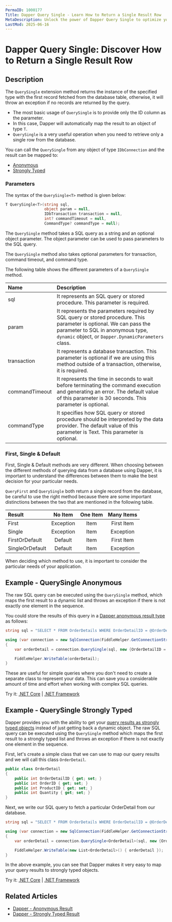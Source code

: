 ```yaml
---
PermaID: 1000177
Title: Dapper Query Single - Learn How to Return a Single Result Row
MetaDescription: Unlock the power of Dapper Query Single to optimize your C# database operations. Learn how to use QuerySingle and QuerySingleAsync to return an anonymous type or strongly typed entity.
LastMod: 2025-06-16
---
```


# Dapper Query Single: Discover How to Return a Single Result Row

## Description

The `QuerySingle` extension method returns the instance of the specified type with the first record fetched from the database table, otherwise, it will throw an exception if no records are returned by the query.

 - The most basic usage of `QuerySingle` is to provide only the ID column as the parameter. 
 - In this case, Dapper will automatically map the result to an object of type `T`. 
 - `QuerySingle` is a very useful operation when you need to retrieve only a single row from the database.

You can call the `QuerySingle` from any object of type `IDbConnection` and the result can be mapped to:

- [Anonymous](#example---query-anonymous)
- [Strongly Typed](#example---query-strongly-typed)

### Parameters

The syntax of the `QuerySingle<T>` method is given below:

```csharp
T QuerySingle<T>(string sql, 
                 object param = null, 
				 IDbTransaction transaction = null, 
				 int? commandTimeout = null, 
				 CommandType? commandType = null);
```

The `QuerySingle` method takes a SQL query as a string and an optional object parameter. The object parameter can be used to pass parameters to the SQL query.

The `QuerySingle` method also takes optional parameters for transaction, command timeout, and command type.

The following table shows the different parameters of a `QuerySingle` method.

| Name | Description |
| :--- | :---------- |
| sql            | It represents an SQL query or stored procedure. This parameter is required. |
| param          | It represents the parameters required by SQL query or stored procedure. This parameter is optional. We can pass the parameter to SQL in anonymous type, `dynamic` object, or `Dapper.DynamicParameters` class. |
| transaction    | It represents a database transaction. This parameter is optional if we are using this method outside of a transaction, otherwise, it is required. |
| commandTimeout | It represents the time in seconds to wait before terminating the command execution and generating an error. The default value of this parameter is 30 seconds. This parameter is optional. |
| commandType    | It specifies how SQL query or stored procedure should be interpreted by the data provider. The default value of this parameter is Text. This parameter is optional. |

### First, Single & Default

First, Single & Default methods are very different. When choosing between the different methods of querying data from a database using Dapper, it is important to understand the differences between them to make the best decision for your particular needs.

`QueryFirst` and `QuerySingle` both return a single record from the database, be careful to use the right method because there are some important distinctions between the two that are mentioned in the following table.

| Result          | No Item   | One Item | Many Items |
| :-------------- | :-------: | :------: | :--------: |
| First           | Exception | Item     | First Item |
| Single          | Exception | Item     | Exception  |
| FirstOrDefault  | Default   | Item     | First Item |
| SingleOrDefault | Default   | Item     | Exception  |

When deciding which method to use, it is important to consider the particular needs of your application. 

## Example - QuerySingle Anonymous

The raw SQL query can be executed using the `QuerySingle` method, which maps the first result to a dynamic list and throws an exception if there is not exactly one element in the sequence. 

You could store the results of this query in a [Dapper anonymous result type](/result-anonymous) as follows:

```csharp
string sql = "SELECT * FROM OrderDetails WHERE OrderDetailID = @OrderDetailID;";

using (var connection = new SqlConnection(FiddleHelper.GetConnectionStringSqlServerW3Schools()))
{	
	var orderDetail = connection.QuerySingle(sql, new {OrderDetailID = 1});

	FiddleHelper.WriteTable(orderDetail);
}
```

These are useful for simple queries where you don't need to create a separate class to represent your data. This can save you a considerable amount of time and effort when working with complex SQL queries.

Try it: [.NET Core](https://dotnetfiddle.net/ZYSItm) | [.NET Framework](https://dotnetfiddle.net/uEq0HC)

## Example - QuerySingle Strongly Typed

Dapper provides you with the ability to get your [query results as strongly typed objects](/result-strongly-typed) instead of just getting back a dynamic object. The raw SQL query can be executed using the `QuerySingle` method which maps the first result to a strongly typed list and throws an exception if there is not exactly one element in the sequence.

First, let's create a simple class that we can use to map our query results and we will call this class `OrderDetail`.

```csharp
public class OrderDetail
{
	public int OrderDetailID { get; set; }
	public int OrderID { get; set; }
	public int ProductID { get; set; }
	public int Quantity { get; set; }
}
```

Next, we write our SQL query to fetch a particular OrderDetail from our database.

```csharp
string sql = "SELECT * FROM OrderDetails WHERE OrderDetailID = @OrderDetailID;";

using (var connection = new SqlConnection(FiddleHelper.GetConnectionStringSqlServerW3Schools()))
{			
	var orderDetail = connection.QuerySingle<OrderDetail>(sql, new {OrderDetailID = 1});

	FiddleHelper.WriteTable(new List<OrderDetail>() { orderDetail });
}
```

In the above example, you can see that Dapper makes it very easy to map your query results to strongly typed objects. 

Try it: [.NET Core](https://dotnetfiddle.net/oEsh6D) | [.NET Framework](https://dotnetfiddle.net/vnkv7q)

## Related Articles

- [Dapper - Anonymous Result](/result-anonymous) 
- [Dapper - Strongly Typed Result](/result-strongly-typed)
